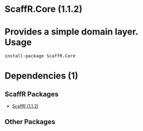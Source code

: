 ﻿ScaffR.Core (1.1.2)
======
Provides a simple domain layer.
Usage
======
<pre>install-package ScaffR.Core</pre>
Dependencies (1)
=====

ScaffR Packages
------
* [ScaffR (1.1.2)](https://github.com/wcpro/ScaffR/tree/master/src/ScaffR)

Other Packages
------
